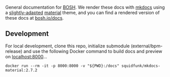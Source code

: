 General documentation for [BOSH](https://bosh.io/). We render these docs with [mkdocs](https://www.mkdocs.org/) using a [slightly-adapted](theme) [material](https://github.com/squidfunk/mkdocs-material) theme, and you can find a rendered version of these docs at [bosh.io/docs](https://bosh.io/docs/).


## Development

For local development, clone this repo, initialize submodule (external/bpm-release) and use the following Docker command to build docs and preview on [localhost:8000](http://localhost:8000/)...

    docker run --rm -it -p 8000:8000 -v "${PWD}:/docs" squidfunk/mkdocs-material:2.7.2

